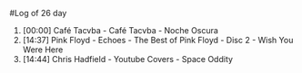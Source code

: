 #Log of 26 day

1. [00:00] Café Tacvba - Café Tacvba - Noche Oscura
1. [14:37] Pink Floyd - Echoes - The Best of Pink Floyd - Disc 2 - Wish You Were Here
1. [14:44] Chris Hadfield - Youtube Covers - Space Oddity
